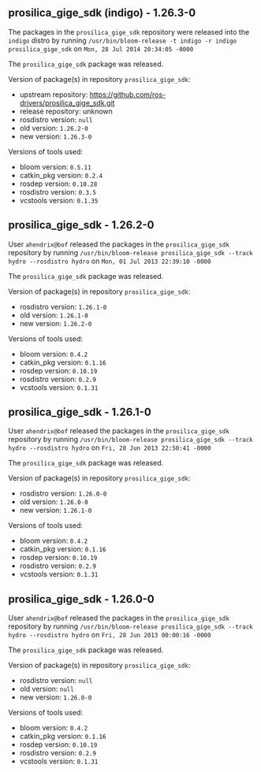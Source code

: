 ## prosilica_gige_sdk (indigo) - 1.26.3-0

The packages in the `prosilica_gige_sdk` repository were released into the `indigo` distro by running `/usr/bin/bloom-release -t indigo -r indigo prosilica_gige_sdk` on `Mon, 28 Jul 2014 20:34:05 -0000`

The `prosilica_gige_sdk` package was released.

Version of package(s) in repository `prosilica_gige_sdk`:
- upstream repository: https://github.com/ros-drivers/prosilica_gige_sdk.git
- release repository: unknown
- rosdistro version: `null`
- old version: `1.26.2-0`
- new version: `1.26.3-0`

Versions of tools used:
- bloom version: `0.5.11`
- catkin_pkg version: `0.2.4`
- rosdep version: `0.10.28`
- rosdistro version: `0.3.5`
- vcstools version: `0.1.35`


## prosilica_gige_sdk - 1.26.2-0

User `ahendrix@bof` released the packages in the `prosilica_gige_sdk` repository by running `/usr/bin/bloom-release prosilica_gige_sdk --track hydro --rosdistro hydro` on `Mon, 01 Jul 2013 22:39:10 -0000`

The `prosilica_gige_sdk` package was released.

Version of package(s) in repository `prosilica_gige_sdk`:
- rosdistro version: `1.26.1-0`
- old version: `1.26.1-0`
- new version: `1.26.2-0`

Versions of tools used:
- bloom version: `0.4.2`
- catkin_pkg version: `0.1.16`
- rosdep version: `0.10.19`
- rosdistro version: `0.2.9`
- vcstools version: `0.1.31`


## prosilica_gige_sdk - 1.26.1-0

User `ahendrix@bof` released the packages in the `prosilica_gige_sdk` repository by running `/usr/bin/bloom-release prosilica_gige_sdk --track hydro --rosdistro hydro` on `Fri, 28 Jun 2013 22:50:41 -0000`

The `prosilica_gige_sdk` package was released.

Version of package(s) in repository `prosilica_gige_sdk`:
- rosdistro version: `1.26.0-0`
- old version: `1.26.0-0`
- new version: `1.26.1-0`

Versions of tools used:
- bloom version: `0.4.2`
- catkin_pkg version: `0.1.16`
- rosdep version: `0.10.19`
- rosdistro version: `0.2.9`
- vcstools version: `0.1.31`


## prosilica_gige_sdk - 1.26.0-0

User `ahendrix@bof` released the packages in the `prosilica_gige_sdk` repository by running `/usr/bin/bloom-release prosilica_gige_sdk --track hydro --rosdistro hydro` on `Fri, 28 Jun 2013 00:00:16 -0000`

The `prosilica_gige_sdk` package was released.

Version of package(s) in repository `prosilica_gige_sdk`:
- rosdistro version: `null`
- old version: `null`
- new version: `1.26.0-0`

Versions of tools used:
- bloom version: `0.4.2`
- catkin_pkg version: `0.1.16`
- rosdep version: `0.10.19`
- rosdistro version: `0.2.9`
- vcstools version: `0.1.31`


